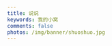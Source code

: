```yaml
---
title: 说说
keywords: 我的小窝
comments: false
photos: /img/banner/shuoshuo.jpg
---
```

<div id="artitalk_main"></div>
<script>
    var appID="6PQcTkHfheSIKOymTCUbiDsc-MdYXbMMI";
    var appKEY="wfyWbG3H3Yxfwq2KLiphW0NI";
    var per=3;
    var color1='#d9d9f3';
    var color2='#ceefe4';
    var color3='black';
</script>

